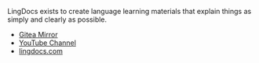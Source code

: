 LingDocs exists to create language learning materials that explain things as simply and clearly as possible.

- [Gitea Mirror](https://git.lingdocs.com/lingdocs)
- [YouTube Channel](https://www.youtube.com/@lingdocs)
- [lingdocs.com](https://www.lingdocs.com)

